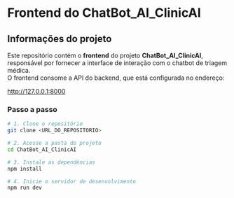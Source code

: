 # Frontend do ChatBot_AI_ClinicAI

## Informações do projeto

Este repositório contém o **frontend** do projeto **ChatBot_AI_ClinicAI**, responsável por fornecer a interface de interação com o chatbot de triagem médica.  
O frontend consome a API do backend, que está configurada no endereço:

http://127.0.0.1:8000

### Passo a passo

```sh
# 1. Clone o repositório
git clone <URL_DO_REPOSITORIO>

# 2. Acesse a pasta do projeto
cd ChatBot_AI_ClinicAI

# 3. Instale as dependências
npm install

# 4. Inicie o servidor de desenvolvimento
npm run dev

